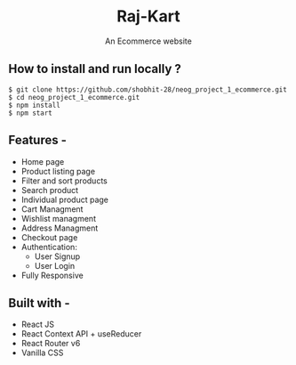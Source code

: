 <div align="center">
    
# Raj-Kart
  An Ecommerce website
</div>

## **How to install and run locally ?**

```
$ git clone https://github.com/shobhit-28/neog_project_1_ecommerce.git
$ cd neog_project_1_ecommerce.git
$ npm install
$ npm start
```
## **Features -**

- Home page
- Product listing page
- Filter and sort products
- Search product
- Individual product page
- Cart Managment
- Wishlist managment
- Address Managment
- Checkout page
- Authentication:
  - User Signup
  - User Login
 - Fully Responsive

## **Built with -**

- React JS
- React Context API + useReducer
- React Router v6
- Vanilla CSS 